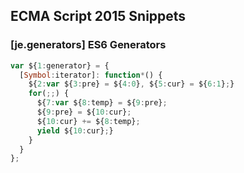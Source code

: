 ## ECMA Script 2015 Snippets

### [je.generators] ES6 Generators

```javascript
var ${1:generator} = {
  [Symbol:iterator]: function*() {
    ${2:var ${3:pre} = ${4:0}, ${5:cur} = ${6:1};}
    for(;;) {
      ${7:var ${8:temp} = ${9:pre};
      ${9:pre} = ${10:cur};
      ${10:cur} += ${8:temp};
      yield ${10:cur};}
    }
  }
};
```
